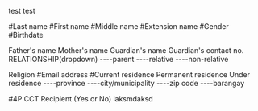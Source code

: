 test
test

#Last name
#First name
#Middle name
#Extension name
#Gender
#Birthdate

Father's name
Mother's name
Guardian's name
Guardian's contact no.
RELATIONSHIP(dropdown)
----parent
----relative
----non-relative

Religion
#Email address
#Current residence
Permanent residence
Under residence
----province
----city/municipality
----zip code
----barangay

#4P CCT Recipient (Yes or No)
laksmdaksd

